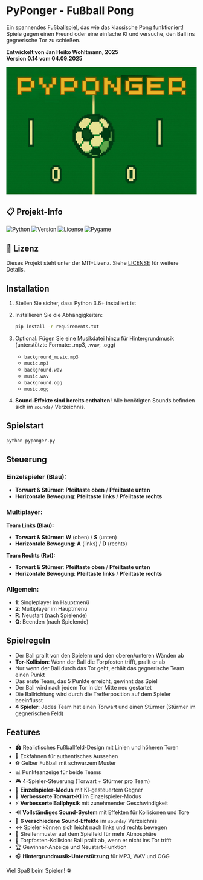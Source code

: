 # PyPonger - Fußball Pong

Ein spannendes Fußballspiel, das wie das klassische Pong funktioniert! Spiele gegen einen Freund oder eine einfache KI und versuche, den Ball ins gegnerische Tor zu schießen.

**Entwickelt von Jan Heiko Wohltmann, 2025**  
**Version 0.14 vom 04.09.2025**

![PyPonger Startscreen](start.jpg)

## 📋 Projekt-Info

![Python](https://img.shields.io/badge/Python-3.6+-blue.svg?style=for-the-badge&logo=python&logoColor=white)
![Version](https://img.shields.io/badge/Version-0.14-green.svg?style=for-the-badge)
![License](https://img.shields.io/badge/License-MIT-yellow.svg?style=for-the-badge)
![Pygame](https://img.shields.io/badge/Pygame-2.5.2-orange.svg?style=for-the-badge)

## 📄 Lizenz

Dieses Projekt steht unter der MIT-Lizenz. Siehe [LICENSE](LICENSE) für weitere Details.

## Installation

1. Stellen Sie sicher, dass Python 3.6+ installiert ist
2. Installieren Sie die Abhängigkeiten:
   ```bash
   pip install -r requirements.txt
   ```
3. Optional: Fügen Sie eine Musikdatei hinzu für Hintergrundmusik (unterstützte Formate: .mp3, .wav, .ogg)
   - `background_music.mp3`
   - `music.mp3`
   - `background.wav`
   - `music.wav`
   - `background.ogg`
   - `music.ogg`

4. **Sound-Effekte sind bereits enthalten!** Alle benötigten Sounds befinden sich im `sounds/` Verzeichnis.

## Spielstart

```bash
python pyponger.py
```

## Steuerung

### Einzelspieler (Blau):
- **Torwart & Stürmer**: **Pfeiltaste oben** / **Pfeiltaste unten**
- **Horizontale Bewegung**: **Pfeiltaste links** / **Pfeiltaste rechts**

### Multiplayer:
**Team Links (Blau):**
- **Torwart & Stürmer**: **W** (oben) / **S** (unten)
- **Horizontale Bewegung**: **A** (links) / **D** (rechts)

**Team Rechts (Rot):**
- **Torwart & Stürmer**: **Pfeiltaste oben** / **Pfeiltaste unten**
- **Horizontale Bewegung**: **Pfeiltaste links** / **Pfeiltaste rechts**

### Allgemein:
- **1**: Singleplayer im Hauptmenü
- **2**: Multiplayer im Hauptmenü
- **R**: Neustart (nach Spielende)
- **Q**: Beenden (nach Spielende)

## Spielregeln

- Der Ball prallt von den Spielern und den oberen/unteren Wänden ab
- **Tor-Kollision**: Wenn der Ball die Torpfosten trifft, prallt er ab
- Nur wenn der Ball durch das Tor geht, erhält das gegnerische Team einen Punkt
- Das erste Team, das 5 Punkte erreicht, gewinnt das Spiel
- Der Ball wird nach jedem Tor in der Mitte neu gestartet
- Die Ballrichtung wird durch die Trefferposition auf dem Spieler beeinflusst
- **4 Spieler**: Jedes Team hat einen Torwart und einen Stürmer (Stürmer im gegnerischen Feld)

## Features

- 🏟️ Realistisches Fußballfeld-Design mit Linien und höheren Toren
- 🏁 Eckfahnen für authentisches Aussehen
- ⚽ Gelber Fußball mit schwarzem Muster
- 📊 Punkteanzeige für beide Teams
- 🎮 4-Spieler-Steuerung (Torwart + Stürmer pro Team)
- 👤 **Einzelspieler-Modus** mit KI-gesteuertem Gegner
- 🤖 **Verbesserte Torwart-KI** im Einzelspieler-Modus
- ⚡ **Verbesserte Ballphysik** mit zunehmender Geschwindigkeit
- 🔊 **Vollständiges Sound-System** mit Effekten für Kollisionen und Tore
- 🎵 **6 verschiedene Sound-Effekte** im `sounds/` Verzeichnis
- ↔️ Spieler können sich leicht nach links und rechts bewegen
- 🌱 Streifenmuster auf dem Spielfeld für mehr Atmosphäre
- 🥅 Torpfosten-Kollision: Ball prallt ab, wenn er nicht ins Tor trifft
- 🏆 Gewinner-Anzeige und Neustart-Funktion
- 🎧 **Hintergrundmusik-Unterstützung** für MP3, WAV und OGG

Viel Spaß beim Spielen! ⚽
